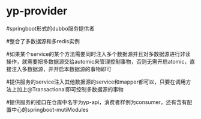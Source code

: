 # yp-provider

#springboot形式的dubbo服务提供者

#整合了多数据源和多redis实例

#如果某个service的某个方法需要同时注入多个数据源并且对多数据源进行非读操作，就需要把多数据源交给automic来管理控制事物，否则无需开启atomic，直接注入多数据源，并开启本数据源的事物即可

#提供服务的service注入其他数据源的service和mapper都可以，只要在调用方法上加上@Transactional即可控制多数据源的事物

#提供服务的接口在仓库中名字为yp-api，消费者样例为consumer，还有含有配置中心的springboot-mutiModules
